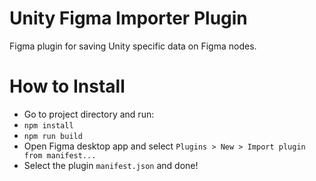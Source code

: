 # Unity Figma Importer Plugin
Figma plugin for saving Unity specific data on Figma nodes.

# How to Install
* Go to project directory and run:
* `npm install`
* `npm run build`
* Open Figma desktop app and select `Plugins > New > Import plugin from manifest...`
* Select the plugin `manifest.json` and done!